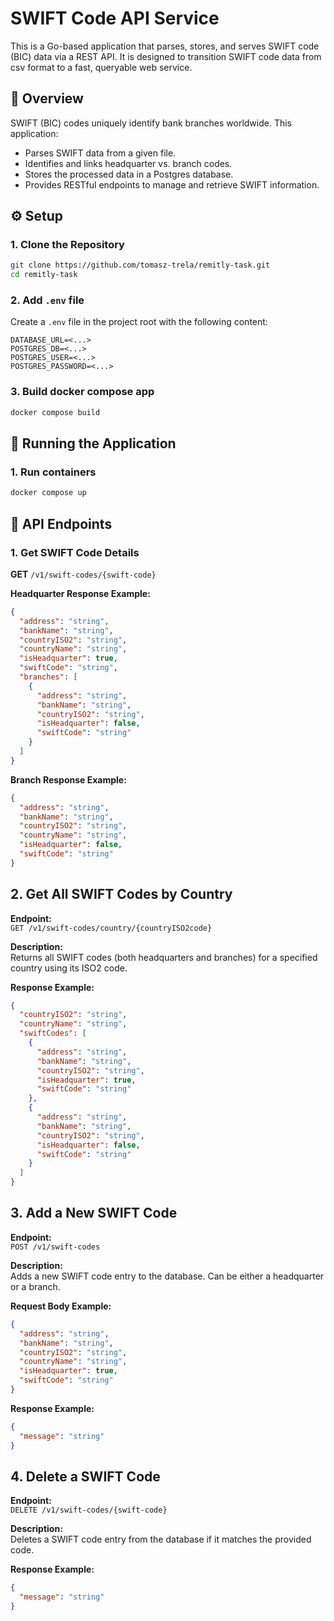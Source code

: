 # SWIFT Code API Service

This is a Go-based application that parses, stores, and serves SWIFT code (BIC) data via a REST API. It is designed to transition SWIFT code data from csv format to a fast, queryable web service.

## 📘 Overview

SWIFT (BIC) codes uniquely identify bank branches worldwide. This application:

- Parses SWIFT data from a given file.
- Identifies and links headquarter vs. branch codes.
- Stores the processed data in a Postgres database.
- Provides RESTful endpoints to manage and retrieve SWIFT information.

## ⚙️ Setup

### 1. Clone the Repository
```bash
git clone https://github.com/tomasz-trela/remitly-task.git
cd remitly-task
```

### 2. Add `.env` file

Create a `.env` file in the project root with the following content:

```env
DATABASE_URL=<...>
POSTGRES_DB=<...>
POSTGRES_USER=<...>
POSTGRES_PASSWORD=<...>
```

### 3. Build docker compose app
```bash
docker compose build
```

## 🚀 Running the Application

### 1. Run containers
```bash
docker compose up
```

## 🔗 API Endpoints

### 1. Get SWIFT Code Details

**GET** `/v1/swift-codes/{swift-code}`

**Headquarter Response Example:**

```json
{
  "address": "string",
  "bankName": "string",
  "countryISO2": "string",
  "countryName": "string",
  "isHeadquarter": true,
  "swiftCode": "string",
  "branches": [
    {
      "address": "string",
      "bankName": "string",
      "countryISO2": "string",
      "isHeadquarter": false,
      "swiftCode": "string"
    }
  ]
}
```

**Branch Response Example:**
```json
{
  "address": "string",
  "bankName": "string",
  "countryISO2": "string",
  "countryName": "string",
  "isHeadquarter": false,
  "swiftCode": "string"
}
```

## 2. Get All SWIFT Codes by Country

**Endpoint:**  
`GET /v1/swift-codes/country/{countryISO2code}`

**Description:**  
Returns all SWIFT codes (both headquarters and branches) for a specified country using its ISO2 code.

**Response Example:**
```json
{
  "countryISO2": "string",
  "countryName": "string",
  "swiftCodes": [
    {
      "address": "string",
      "bankName": "string",
      "countryISO2": "string",
      "isHeadquarter": true,
      "swiftCode": "string"
    },
    {
      "address": "string",
      "bankName": "string",
      "countryISO2": "string",
      "isHeadquarter": false,
      "swiftCode": "string"
    }
  ]
}
```

## 3. Add a New SWIFT Code

**Endpoint:**  
`POST /v1/swift-codes`

**Description:**  
Adds a new SWIFT code entry to the database. Can be either a headquarter or a branch.

**Request Body Example:**
```json
{
  "address": "string",
  "bankName": "string",
  "countryISO2": "string",
  "countryName": "string",
  "isHeadquarter": true,
  "swiftCode": "string"
}
```

**Response Example:**
```json
{
  "message": "string"
}
```

## 4. Delete a SWIFT Code

**Endpoint:**  
`DELETE /v1/swift-codes/{swift-code}`

**Description:**  
Deletes a SWIFT code entry from the database if it matches the provided code.

**Response Example:**
```json
{
  "message": "string"
}
```